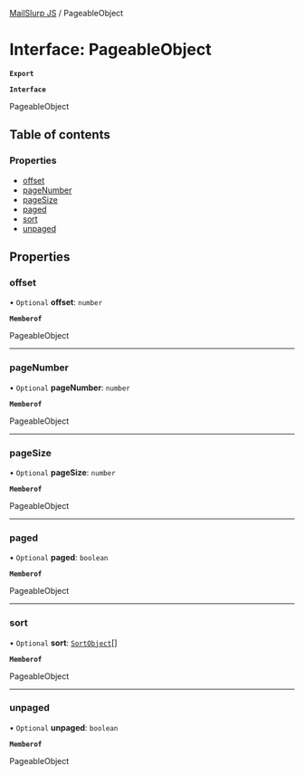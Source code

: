 [MailSlurp JS](../README.md) / PageableObject

# Interface: PageableObject

**`Export`**

**`Interface`**

PageableObject

## Table of contents

### Properties

- [offset](PageableObject.md#offset)
- [pageNumber](PageableObject.md#pagenumber)
- [pageSize](PageableObject.md#pagesize)
- [paged](PageableObject.md#paged)
- [sort](PageableObject.md#sort)
- [unpaged](PageableObject.md#unpaged)

## Properties

### offset

• `Optional` **offset**: `number`

**`Memberof`**

PageableObject

___

### pageNumber

• `Optional` **pageNumber**: `number`

**`Memberof`**

PageableObject

___

### pageSize

• `Optional` **pageSize**: `number`

**`Memberof`**

PageableObject

___

### paged

• `Optional` **paged**: `boolean`

**`Memberof`**

PageableObject

___

### sort

• `Optional` **sort**: [`SortObject`](SortObject.md)[]

**`Memberof`**

PageableObject

___

### unpaged

• `Optional` **unpaged**: `boolean`

**`Memberof`**

PageableObject
